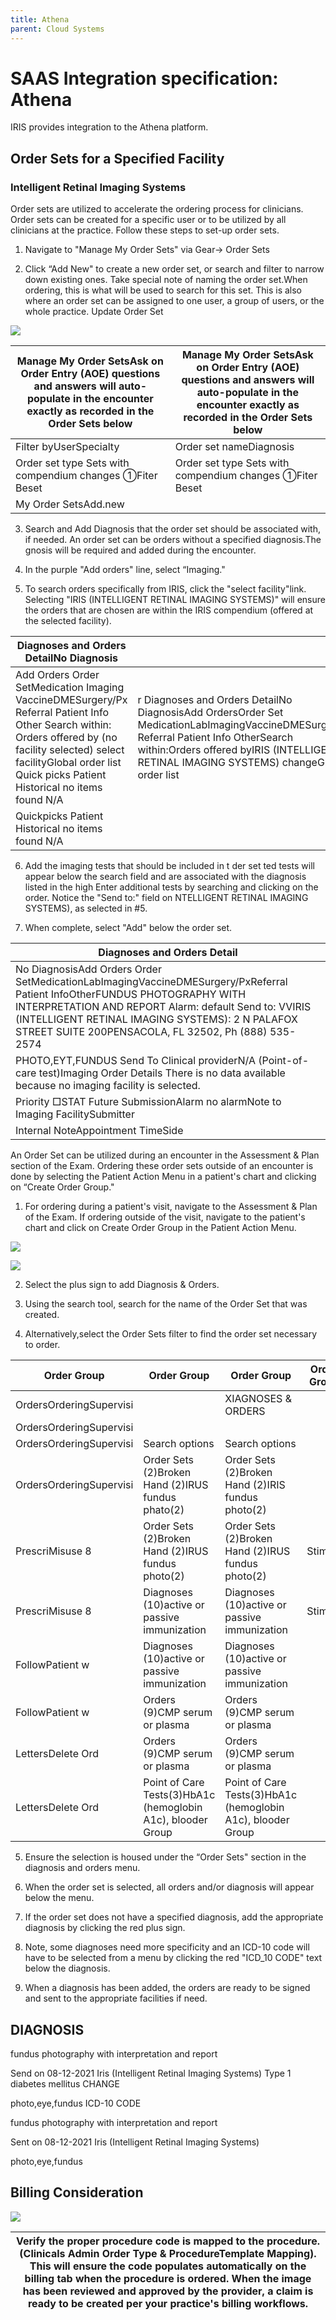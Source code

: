 ```yaml
---
title: Athena
parent: Cloud Systems
---
```


# SAAS Integration specification: Athena
IRIS provides integration to the Athena platform.

## Order Sets for a Specified Facility 
### Intelligent Retinal Imaging Systems

Order sets are utilized to accelerate the ordering process for clinicians. Order sets can be created for a specific user or to be utilized by all clinicians at the practice. Follow these steps to set-up order sets.

1. Navigate to "Manage My Order Sets" via Gear→ Order Sets

2. Click “Add New" to create a new order set, or search and filter to narrow down existing ones. Take special note of naming the order set.When ordering, this is what will be used to search for this set. This is also where an order set can be assigned to one user, a group of users, or the whole practice. Update Order Set

<!-- Order Set Name Fundus Photo Users AlIl Selected Specialty All Selected Ordering  -->
![](https://web-api.textin.com/ocr_image/external/01aa46851ddd49cc.jpg)


| Manage My Order SetsAsk on Order Entry (AOE) questions and answers will auto-populate in the encounter exactly as recorded in the Order Sets below | Manage My Order SetsAsk on Order Entry (AOE) questions and answers will auto-populate in the encounter exactly as recorded in the Order Sets below |
| -- | -- |
| Filter byUserSpecialty | Order set nameDiagnosis |
| Order set type Sets with compendium changes ①Fiter Beset | Order set type Sets with compendium changes ①Fiter Beset |
| My Order SetsAdd.new |  |


3. Search and Add Diagnosis that the order set should be associated with, if needed. An order set can be orders without a specified diagnosis.The gnosis will be required and added during the encounter.

4. In the purple "Add orders" line, select “Imaging."

5. To search orders specifically from IRIS, click the "select facility"link. Selecting "IRIS (INTELLIGENT RETINAL IMAGING SYSTEMS)" will ensure the orders that are chosen are within the IRIS compendium (offered at the selected facility).


| Diagnoses and Orders DetailNo Diagnosis |  |
| -- | -- |
| Add Orders Order SetMedication Imaging VaccineDMESurgery/Px Referral Patient Info Other Search within: Orders offered by (no facility selected) select facilityGlobal order list Quick picks Patient Historical no items found N/A | r Diagnoses and Orders DetailNo DiagnosisAdd OrdersOrder Set MedicationLabImagingVaccineDMESurgery/Px Referral Patient Info OtherSearch within:Orders offered byIRIS (INTELLIGENT RETINAL IMAGING SYSTEMS) changeGlobal order list
Quickpicks Patient Historical no items found N/A |


6. Add the imaging tests that should be included in t der set ted tests will appear below the search field and are associated with the diagnosis listed in the high Enter additional tests by searching and clicking on the order. Notice the "Send to:" field on NTELLIGENT RETINAL IMAGING SYSTEMS), as selected in #5.

7. When complete, select "Add" below the order set.


| Diagnoses and Orders Detail |
| -- |
| No DiagnosisAdd Orders Order SetMedicationLabImagingVaccineDMESurgery/PxReferral Patient InfoOtherFUNDUS PHOTOGRAPHY WITH INTERPRETATION AND REPORT Alarm: default Send to: VVIRIS (INTELLIGENT RETINAL IMAGING SYSTEMS): 2 N PALAFOX STREET SUITE 200PENSACOLA, FL 32502, Ph (888) 535-2574 |
| PHOTO,EYT,FUNDUS Send To Clinical providerN/A (Point-of-care test)Imaging Order Details There is no data available because no imaging facility is selected. |
| Priority □STAT Future SubmissionAlarm no alarmNote to Imaging FacilitySubmitter |
| Internal NoteAppointment TimeSide |


An Order Set can be utilized during an encounter in the Assessment & Plan section of the Exam. Ordering these order sets outside of an encounter is done by selecting the Patient Action Menu in a patient's chart and clicking on “Create Order Group."

1. For ordering during a patient's visit, navigate to the Assessment & Plan of the Exam. If ordering outside of the visit, navigate to the patient's chart and click on Create Order Group in the Patient Action Menu.

<!-- Quick view Create patient case Create or user group Create order group Print chart sections Print forms Add document Chart export Third party applications Audit history  -->
![](https://web-api.textin.com/ocr_image/external/14876dd1613deade.jpg)

<!-- 11-09-2020 New Pa -0-0 Review-HPI-ROS 一 PE A/P Sign-off Assessment & Plan x DIAGNOSES & ORDERS Supervising Provider Albert Davis, MD  -->
![](https://web-api.textin.com/ocr_image/external/ef4d565f680ee46d.jpg)

2. Select the plus sign to add Diagnosis & Orders.

3. Using the search tool, search for the name of the Order Set that was created.

4. Alternatively,select the Order Sets filter to find the order set necessary to order.


| Order Group | Order Group | Order Group | Order Group |
| -- | -- | -- | -- |
| OrdersOrderingSupervisi |  | XIAGNOSES & ORDERS |  |
| OrdersOrderingSupervisi |  |  |  |
| OrdersOrderingSupervisi |  Search options |  Search options |  |
| OrdersOrderingSupervisi | Order Sets (2)Broken Hand (2)IRUS fundus phato(2) | Order Sets (2)Broken Hand (2)IRIS fundus photo(2) |  |
| PrescriMisuse 8 | Order Sets (2)Broken Hand (2)IRUS fundus photo(2) | Order Sets (2)Broken Hand (2)IRUS fundus photo(2) | Stimula |
| PrescriMisuse 8 | Diagnoses (10)active or passive immunization | Diagnoses (10)active or passive immunization | Stimula |
| FollowPatient w | Diagnoses (10)active or passive immunization | Diagnoses (10)active or passive immunization |  |
| FollowPatient w | Orders (9)CMP serum or plasma | Orders (9)CMP serum or plasma |  |
| LettersDelete Ord | Orders (9)CMP serum or plasma | Orders (9)CMP serum or plasma |  |
| LettersDelete Ord | Point of Care Tests(3)HbA1c (hemoglobin A1c), blooder Group | Point of Care Tests(3)HbA1c (hemoglobin A1c), blooder Group |  |


5. Ensure the selection is housed under the “Order Sets" section in the diagnosis and orders menu.

6. When the order set is selected, all orders and/or diagnosis will appear below the menu.

7. If the order set does not have a specified diagnosis, add the appropriate diagnosis by clicking the red plus sign.

8. Note, some diagnoses need more specificity and an ICD-10 code will have to be selected from a menu by clicking the red "ICD_10 CODE" text below the diagnosis.

9. When a diagnosis has been added, the orders are ready to be signed and sent to the appropriate facilities if need.

## DIAGNOSIS

fundus photography with interpretation and report

Send on 08-12-2021 Iris (Intelligent Retinal Imaging Systems) Type 1 diabetes mellitus CHANGE

photo,eye,fundus ICD-10 CODE

fundus photography with interpretation and report

Sent on 08-12-2021 Iris (Intelligent Retinal Imaging Systems)

photo,eye,fundus

## Billing Consideration


![](https://web-api.textin.com/ocr_image/external/304d3f3b5002c5a4.jpg)


| Verify the proper procedure code is mapped to the procedure. (Clinicals Admin Order Type & ProcedureTemplate Mapping). This will ensure the code populates automatically on the billing tab when the procedure is ordered. When the image has been reviewed and approved by the provider, a claim is ready to be created per your practice's billing workflows. |
| -- |




